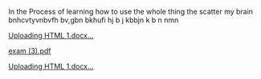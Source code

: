 In the Process of learning how to use the whole thing the scatter my brain
bnhcvtyvnbvfh bv,gbn  bkhufi 
hj b
j kbbjn
k b
n 
nmn

[Uploading HTML 1.docx…]()

[exam (3).pdf](https://github.com/user-attachments/files/16874498/exam.3.pdf)

[Uploading HTML 1.docx…]()
